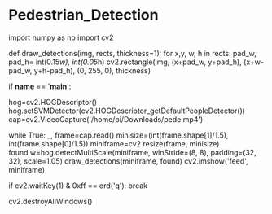 # Pedestrian_Detection
import numpy as np
import cv2

def draw_detections(img, rects, thickness=1):
 for x,y, w, h in rects:
  pad_w, pad_h= int(0.15*w), int(0.05*h)
  cv2.rectangle(img, (x+pad_w, y+pad_h), (x+w-pad_w, y+h-pad_h), (0, 255, 0), thickness)

if __name__ == '__main__':

 hog=cv2.HOGDescriptor()
 hog.setSVMDetector(cv2.HOGDescriptor_getDefaultPeopleDetector())
 cap=cv2.VideoCapture('/home/pi/Downloads/pede.mp4') 

 while True:
   _, frame=cap.read()
   minisize=(int(frame.shape[1]/1.5), int(frame.shape[0]/1.5))
   miniframe=cv2.resize(frame, minisize)
   found,w=hog.detectMultiScale(miniframe, winStride=(8, 8), padding=(32, 32), scale=1.05)
   draw_detections(miniframe, found)
   cv2.imshow('feed', miniframe)

   if cv2.waitKey(1) & 0xff == ord('q'):
    break

 cv2.destroyAllWindows()
